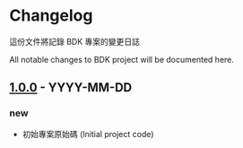 # Changelog
這份文件將記錄 BDK 專案的變更日誌

All notable changes to BDK project will be documented here.

## [1.0.0][1.0.0] - YYYY-MM-DD
### new
- 初始專案原始碼 (Initial project code)

[1.0.0]: https://github.com/cathayddt/bdk/releases/tag/v1.0.0

<!-- Template -->
<!--
## [X.X.X][X.X.X] - YYYY-MM-DD
### new
- CU-xxxxxx 中文敘述 (english description)
### changed
- CU-xxxxxx 中文敘述 (english description)
### fixed
- CU-xxxxxx 中文敘述 (english description)

[X.X.X]: https://link-to-release-X.X.X
 -->
